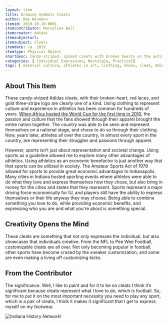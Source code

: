 ```yaml
---
layout: item
title: Drawing Symbols Cleats
author: Max Hermann
itemid: 2019-10-10-0001
itemcontributor: Marcelino Ball
itemcreator: Adidas 
itemsubjecturl: 
itemsubject: Cleats
itemdate: ca. 2019
itemtype: Physical Object
shortdesc: Candy-striped, spiked cleats with broken hearts on the outside painted in black. Adidas three-stripe logo has been painted gold.
categories: [ Individual Expression, Nostalgia, Practical]
tags: [ material culture, athletes in art, clothing, shoes, cleat, Adidas ]
---
```


## About This Item

These candy-striped Adidas cleats, with their broken-heart, red laces, and gold three-stripe logo are clearly one of a kind. Using clothing to represent culture and experience in athletics has been common for hundreds of years. [When Africa hosted the World Cup for the first time in 2010](http://www.jstor.org/stable/41407127), the passion and culture that the fans showed through their apparel brought the entire nation together. The country was able to be seen and represent themselves on a national stage, and chose to do so through their clothing. Now, years later, athletes all over the country, in almost every sport in the country, are representing their struggles and passions through apparel. 

However, sports isn’t just about representation and societal change. Using sports as a guideline allowed me to explore many other advantages of athletics. Using athletics as an economic benefactor is just another way that that sports can be utilized in society. The Amateur Sports Act of 1978 allowed for sports to provide great economic advantages to Indianapolis. Many cities in Indiana hosted sporting events where athletes were able to do what they love and express themselves how they chose, but also bring in money for the cities and states that they represent. Sports represent a major driving force economically for IU, and players still have the ability to express themselves or their life anyway they may choose. Being able to combine something you love to do, while providing economic benefits, and expressing who you are and what you're about  is something special. 

## Creativity Opens the Mind

These cleats are something that not only expresses the individual, but also showcases that individuals creative.  From the NFL to Pee Wee Football, customizable cleats are all over.  Not only becoming popular in football, other sports have become crazed by the sneaker customization, and some are even making a living off customizing kicks.


## From the Contributor

The significance. Well, I like to paint and for it to be on cleats I think it’s significant because cleats represent what I love to do, which is football. So, for me to put it on the most important necessity you need to play any sport, which is a pair of cleats, I think it makes it significant that I get to express myself on my footwear. 

![Indiana History Network](/H301HistoryHarvest/assets/images/Networks.png)! 

